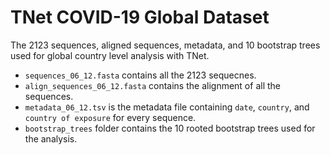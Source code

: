 # TNet COVID-19 Global Dataset
The 2123 sequences, aligned sequences, metadata, and 10 bootstrap trees used for global country level analysis with TNet.

* `sequences_06_12.fasta` contains all the 2123 sequecnes.
* `align_sequences_06_12.fasta` contains the alignment of all the sequences.
* `metadata_06_12.tsv` is the metadata file containing `date`, `country`, and `country of exposure` for every sequence.
* `bootstrap_trees` folder contains the 10 rooted bootstrap trees used for the analysis.
